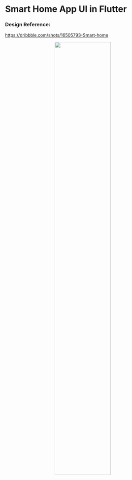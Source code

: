 # Smart Home App UI in Flutter

### Design Reference:
https://dribbble.com/shots/16505793-Smart-home

<p align="center" width="100%">
    <img width="60%" src="https://user-images.githubusercontent.com/59369881/233125777-f825ff9d-7bb7-4571-aa1b-5c9419b65f7a.png">
</p>
